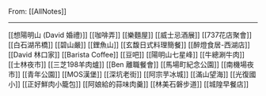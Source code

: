 From: [[AllNotes]]

---

[[想陽明山 (David 婚禮)]]
[[咖啡弄]]
[[樂麵屋]]
[[威士忌酒展]]
[[737花店聚會]]
[[白石湖吊橋]]
[[碧山嚴]]
[[鋰魚山]]
[[玄馥日式料理簡餐]]
[[醉燈食居-西湖店]]
[[David 林口家]]
[[Barista Coffee]]
[[豆吧]]
[[陽明山七星峰]]
[[牛總涮牛肉]]
[[士林夜市]]
[[三芝198羊肉爐]]
[[Ben 離職餐會]]
[[馬場町紀念公園]]
[[南機場夜市]]
[[青年公園]]
[[MOS漢堡]]
[[深坑老街]]
[[阿宗芋冰城]]
[[滿山望海]]
[[光復國小]]
[[正好鮮肉小籠包]]
[[阿娘給的蒜味肉羹]]
[[林美石磐步道]]
[[城隍早餐店]]
